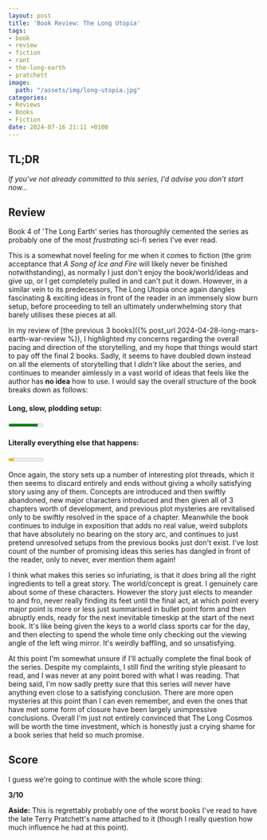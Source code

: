 ```yaml
---
layout: post
title: 'Book Review: The Long Utopia'
tags:
- book
- review
- fiction
- rant
- the-long-earth
- pratchett
image:
  path: "/assets/img/long-utopia.jpg"
categories:
- Reviews
- Books
- Fiction
date: 2024-07-16 21:11 +0100
---
```

## TL;DR

*If you've not already committed to this series, I'd advise you don't start now...*

## Review

Book 4 of 'The Long Earth' series has thoroughly cemented the series as probably one of the most *frustrating* sci-fi series I've ever read.

This is a somewhat novel feeling for me when it comes to fiction (the grim acceptance that *A Song of Ice and Fire* will likely never be finished notwithstanding), as normally I just don't enjoy the book/world/ideas and give up, or I get completely pulled in and can't put it down. 
However, in a similar vein to its predecessors, The Long Utopia once again dangles fascinating & exciting ideas in front of the reader in an immensely slow burn setup, before proceeding to tell an ultimately underwhelming story that barely utilises these pieces at all.

In my review of [the previous 3 books]({% post_url 2024-04-28-long-mars-earth-war-review %}), I highlighted my concerns regarding the overall pacing and direction of the storytelling, and my hope that things would start to pay off the final 2 books.
Sadly, it seems to have doubled down instead on all the elements of storytelling that I *didn't* like about the series, and continues to meander aimlessly in a vast world of ideas that feels like the author has **no idea** how to use.
I would say the overall structure of the book breaks down as follows:
	 
<div>
	<h4><label for="slow-start">Long, slow, plodding setup:</label></h4>
	<p><meter id="slow-start" value=85 min=0 max=100>85%</meter></p>
</div>
<div>
	<h4><label for="end">Literally everything else that happens:</label></h4>
	<p><meter id="end" value=15 min=0 max=100 low=40>15%</meter></p>
</div>

Once again, the story sets up a number of interesting plot threads, which it then seems to discard entirely and ends without giving a wholly satisfying story using any of them.
Concepts are introduced and then swiftly abandoned, new major characters introduced and then given all of 3 chapters worth of development, and previous plot mysteries are revitalised only to be swiftly resolved in the space of a chapter.
Meanwhile the book continues to indulge in exposition that adds no real value, weird subplots that have absolutely no bearing on the story arc, and continues to just pretend unresolved setups from the previous books just don't exist.
I've lost count of the number of promising ideas this series has dangled in front of the reader, only to never, ever mention them again!

I think what makes this series so infuriating, is that it *does* bring all the right ingredients to tell a great story.
The world/concept is great.
I genuinely care about some of these characters.
However the story just elects to meander to and fro, never really finding its feet until the final act, at which point every major point is more or less just summarised in bullet point form and then abruptly ends, ready for the next inevitable timeskip at the start of the next book.
It's like being given the keys to a world class sports car for the day, and then electing to spend the whole time only checking out the viewing angle of the left wing mirror.
It's weirdly baffling, and so unsatisfying.

At this point I'm somewhat unsure if I'll actually complete the final book of the series.
Despite my complaints, I still find the writing style pleasant to read, and I was never at any point bored with what I was reading.
That being said, I'm now sadly pretty sure that this series will never have anything even close to a satisfying conclusion.
There are more open mysteries at this point than I can even remember, and even the ones that have met some form of closure have been largely unimpressive conclusions.
Overall I'm just not entirely convinced that The Long Cosmos will be worth the time investment, which is honestly just a crying shame for a book series that held so much promise.

## Score

I guess we're going to continue with the whole score thing:

**3/10**

**Aside:** This is regrettably probably one of the worst books I've read to have the late Terry Pratchett's name attached to it (though I really question how much influence he had at this point).
